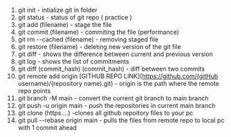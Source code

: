 1. git init - intialize git in folder
2. git status - status of git repo  ( practice )
3. git add (filename) - stage the file 
4. git commit (filename) - commiting the file (performance) 
6. git rm --cached (filename) - removing staged file
7. git restore (filename) - deleting new version of the git file
8. git diff - shows the difference between current and previous version
9. git log - shows the list of commitments
10. git diff (commit_hash) (commit_hash) - diff between two commits 
11. git remote add origin [GITHUB REPO LINK](https://github.com/(gitHub username)/(repository name).git) - origin is the path where the remote repo points
12. git branch -M main - convert the current git branch to main branch
13. git push -u origin main - push the repositories in current main branch
14. git clone (https....) -clones all github repoitory files to your pc
15. git pull --rebase origin main - pulls the files from remote repo to local pc with 1 commit ahead
